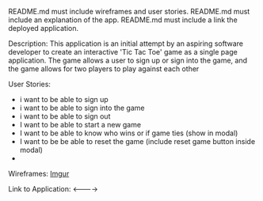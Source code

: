  README.md must include wireframes and user stories.
 README.md must include an explanation of the app.
 README.md must include a link the deployed application.


 Description:
 This application is an initial attempt by an aspiring software developer to create an interactive 'Tic Tac Toe' game as a single page application. The game allows a user to sign up or sign into the game, and the game allows for two players to play against each other 

 User Stories:
- i want to be able to sign up
- i want to be able to sign into the game
- i want to be able to sign out
- I want to be able to start a new game
- I want to be able to know who wins or if game ties (show in modal)
- I want to be be able to reset the game (include reset game button inside modal)
- 

 Wireframes:
 [Imgur](https://i.imgur.com/TYB4OWK.jpg)

 Link to Application:
 <---->